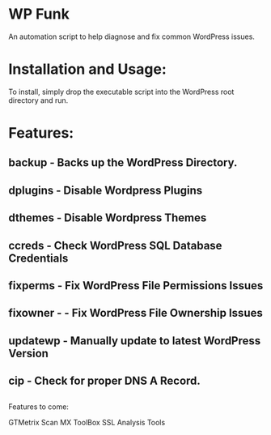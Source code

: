 # WP Funk

An automation script to help diagnose and fix common WordPress issues.

# Installation and Usage:

To install, simply drop the executable script into the WordPress root directory and run.

# Features: 

##                                                            ##
## backup - Backs up the WordPress Directory.                 ##
## dplugins - Disable Wordpress Plugins                       ##
## dthemes - Disable Wordpress Themes                         ##
## ccreds - Check WordPress SQL Database Credentials          ##
## fixperms - Fix WordPress File Permissions Issues           ##
## fixowner - <user> - Fix WordPress File Ownership Issues    ##
## updatewp - Manually update to latest WordPress Version     ##
## cip <domain> - Check for proper DNS A Record.              ##
##                                                            ##

Features to come: 

GTMetrix Scan
MX ToolBox
SSL Analysis Tools